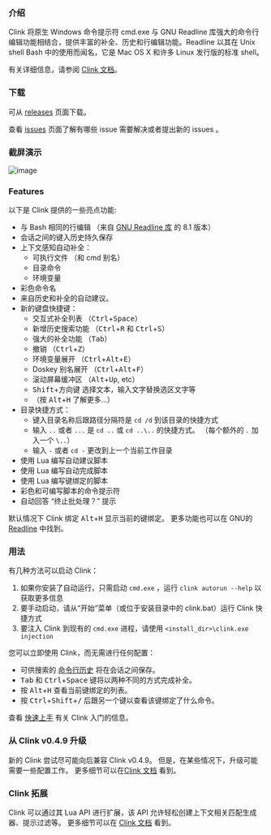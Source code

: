 ### 介绍

Clink 将原生 Windows 命令提示符 cmd.exe 与 GNU Readline 库强大的命令行编辑功能相结合，提供丰富的补全、历史和行编辑功能。Readline 以其在 Unix shell Bash 中的使用而闻名，它是 Mac OS X 和许多 Linux 发行版的标准 shell。

有关详细信息，请参阅 [Clink 文档](https://chrisant996.github.io/clink/clink-zh_CN.html)。

### 下载

可从 [releases](https://github.com/chrisant996/clink/releases) 页面下载。

查看 [issues](https://github.com/chrisant996/clink/issues) 页面了解有哪些 issue 需要解决或者提出新的 issues 。

### 截屏演示

![image](https://chrisant996.github.io/clink/images/clink_demo.png)

### Features

以下是 Clink 提供的一些亮点功能:

- 与 Bash 相同的行编辑 （来自 [GNU Readline 库](https://tiswww.case.edu/php/chet/readline/rltop.html) 的 8.1 版本）
- 会话之间的键入历史持久保存
- 上下文感知自动补全：
  - 可执行文件 （和 cmd 别名）
  - 目录命令
  - 环境变量
- 彩色命令名
- 来自历史和补全的自动建议。
- 新的键盘快捷键：
  - 交互式补全列表 （<kbd>Ctrl</kbd>+<kbd>Space</kbd>）
  - 新增历史搜索功能 （<kbd>Ctrl</kbd>+<kbd>R</kbd> 和 <kbd>Ctrl</kbd>+<kbd>S</kbd>）
  - 强大的补全功能 （<kbd>Tab</kbd>）
  - 撤销 （<kbd>Ctrl</kbd>+<kbd>Z</kbd>）
  - 环境变量展开 （<kbd>Ctrl</kbd>+<kbd>Alt</kbd>+<kbd>E</kbd>）
  - Doskey 别名展开 （<kbd>Ctrl</kbd>+<kbd>Alt</kbd>+<kbd>F</kbd>）
  - 滚动屏幕缓冲区 （<kbd>Alt</kbd>+<kbd>Up</kbd>, etc）
  - <kbd>Shift</kbd>+方向键 选择文本，输入文字替换选区文字等
  - （按 <kbd>Alt</kbd>+<kbd>H</kbd> 了解更多...）
- 目录快捷方式：
  - 键入目录名称后跟路径分隔符是 `cd /d` 到该目录的快捷方式
  - 输入 `..` 或者 `...` 是 `cd ..` 或 `cd ..\..` 的快捷方式。 （每个额外的 `.` 加入一个 `\..`）
  - 输入 `-` 或者 `cd -` 更改到上一个当前工作目录
- 使用 Lua 编写自动建议脚本
- 使用 Lua 编写自动完成脚本
- 使用 Lua 编写键绑定的脚本
- 彩色和可编写脚本的命令提示符
- 自动回答 “终止批处理？” 提示

默认情况下 Clink 绑定 <kbd>Alt</kbd>+<kbd>H</kbd> 显示当前的键绑定。 更多功能也可以在 GNU的 [Readline](https://tiswww.cwru.edu/php/chet/readline/readline.html) 中找到。

### 用法

有几种方法可以启动 Clink：

1. 如果你安装了自动运行，只需启动 `cmd.exe` ，运行 `clink autorun --help` 以获取更多信息
2. 要手动启动，请从“开始”菜单（或位于安装目录中的 clink.bat）运行 Clink 快捷方式
3. 要注入 Clink 到现有的 `cmd.exe` 进程，请使用 `<install_dir>\clink.exe injection`

您可以立即使用 Clink，而无需进行任何配置：

- 可供搜索的 [命令行历史](#saved-command-history) 将在会话之间保存。
- <kbd>Tab</kbd> 和 <kbd>Ctrl</kbd>+<kbd>Space</kbd> 键将以两种不同的方式完成补全。
- 按 <kbd>Alt</kbd>+<kbd>H</kbd> 查看当前键绑定的列表。
- 按 <kbd>Ctrl</kbd>+<kbd>Shift</kbd>+<kbd>/</kbd> 后跟另一个键以查看该键绑定了什么命令。

查看 [快速上手](https://chrisant996.github.io/clink/clink-zh_CN.html#getting-started) 有关 Clink 入门的信息。

### 从 Clink v0.4.9 升级

新的 Clink 尝试尽可能向后兼容 Clink v0.4.9。 但是，在某些情况下，升级可能需要一些配置工作。 更多细节可以在[Clink 文档](https://chrisant996.github.io/clink/clink-zh_CN.html) 看到。

### Clink 拓展

Clink 可以通过其 Lua API 进行扩展，该 API 允许轻松创建上下文相关匹配生成器、提示过滤等。 更多细节可以在 [Clink 文档](https://chrisant996.github.io/clink/clink-zh_CN.html) 看到。

